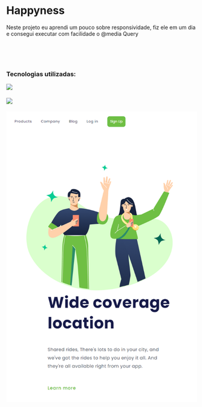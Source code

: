 <h1> Happyness </h1>
<p>Neste projeto eu aprendi um pouco sobre responsividade, fiz ele em um dia e consegui executar com facilidade o @media Query </p>
<br>
<br>
<br>
<h3><b> Tecnologias utilizadas:</b> <h/3>
<p><img src="https://img.shields.io/badge/CSS3-1572B6?style=for-the-badge&logo=css3&logoColor=white"/> </p>
<p><img src="https://img.shields.io/badge/HTML5-E34F26?style=for-the-badge&logo=html5&logoColor=white"/></p>

<img src="https://github.com/jzzn96/Desafio-CSS-Responsive-1.0/blob/master/img/happyness1.png?raw=true"/>
